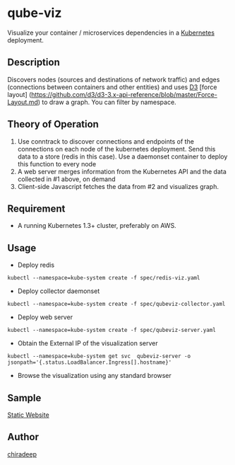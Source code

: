 # qube-viz

Visualize your container / microservices dependencies in a [Kubernetes](https://kubernetes.io) deployment.

## Description

Discovers nodes (sources and destinations of network traffic) and edges (connections between containers and other entities) and uses [D3](https://d3js.org/) [force layout] (https://github.com/d3/d3-3.x-api-reference/blob/master/Force-Layout.md) to draw a graph. You can filter by namespace.

## Theory of Operation
1. Use conntrack to discover connections and endpoints of the connections on each node of the kubernetes deployment. Send this data to a store (redis in this case). Use a daemonset container to deploy this function to every node
2. A web server merges information from the Kubernetes API and the data collected in #1 above, on demand
3. Client-side Javascript fetches the data from #2 and visualizes graph.

## Requirement

* A running Kubernetes 1.3+ cluster, preferably on AWS.


## Usage
* Deploy redis

``kubectl --namespace=kube-system create -f spec/redis-viz.yaml``

* Deploy collector daemonset

``kubectl --namespace=kube-system create -f spec/qubeviz-collector.yaml``

* Deploy web server

``kubectl --namespace=kube-system create -f spec/qubeviz-server.yaml``

* Obtain the External IP of the visualization server

``kubectl --namespace=kube-system get svc  qubeviz-server -o jsonpath='{.status.LoadBalancer.Ingress[].hostname}'``

* Browse the visualization using any standard browser

## Sample 
[Static Website](http://qubeviz-demo.s3-website-us-east-1.amazonaws.com)


## Author

[chiradeep](https://github.com/chiradeep)

